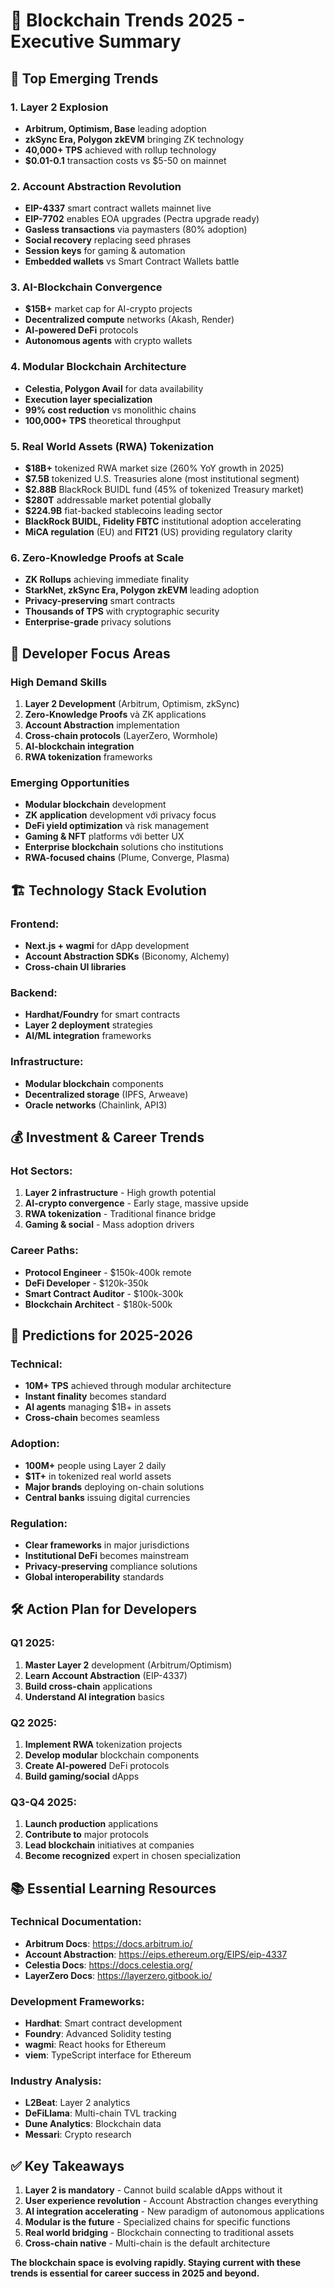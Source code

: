 # 🌟 Blockchain Trends 2025 - Executive Summary

## 🚀 Top Emerging Trends

### 1. Layer 2 Explosion
- **Arbitrum, Optimism, Base** leading adoption
- **zkSync Era, Polygon zkEVM** bringing ZK technology
- **40,000+ TPS** achieved with rollup technology
- **$0.01-0.1** transaction costs vs $5-50 on mainnet

### 2. Account Abstraction Revolution
- **EIP-4337** smart contract wallets mainnet live
- **EIP-7702** enables EOA upgrades (Pectra upgrade ready)
- **Gasless transactions** via paymasters (80% adoption)
- **Social recovery** replacing seed phrases
- **Session keys** for gaming & automation
- **Embedded wallets** vs Smart Contract Wallets battle

### 3. AI-Blockchain Convergence
- **$15B+** market cap for AI-crypto projects
- **Decentralized compute** networks (Akash, Render)
- **AI-powered DeFi** protocols
- **Autonomous agents** with crypto wallets

### 4. Modular Blockchain Architecture
- **Celestia, Polygon Avail** for data availability
- **Execution layer specialization**
- **99% cost reduction** vs monolithic chains
- **100,000+ TPS** theoretical throughput

### 5. Real World Assets (RWA) Tokenization
- **$18B+** tokenized RWA market size (260% YoY growth in 2025)
- **$7.5B** tokenized U.S. Treasuries alone (most institutional segment)
- **$2.88B** BlackRock BUIDL fund (45% of tokenized Treasury market)
- **$280T** addressable market potential globally
- **$224.9B** fiat-backed stablecoins leading sector
- **BlackRock BUIDL, Fidelity FBTC** institutional adoption accelerating
- **MiCA regulation** (EU) and **FIT21** (US) providing regulatory clarity

### 6. Zero-Knowledge Proofs at Scale
- **ZK Rollups** achieving immediate finality
- **StarkNet, zkSync Era, Polygon zkEVM** leading adoption
- **Privacy-preserving** smart contracts
- **Thousands of TPS** with cryptographic security
- **Enterprise-grade** privacy solutions

## 🎯 Developer Focus Areas

### High Demand Skills

1. **Layer 2 Development** (Arbitrum, Optimism, zkSync)
2. **Zero-Knowledge Proofs** và ZK applications
3. **Account Abstraction** implementation  
4. **Cross-chain protocols** (LayerZero, Wormhole)
5. **AI-blockchain integration**
6. **RWA tokenization** frameworks

### Emerging Opportunities

- **Modular blockchain** development
- **ZK application** development với privacy focus
- **DeFi yield optimization** và risk management
- **Gaming & NFT** platforms với better UX
- **Enterprise blockchain** solutions cho institutions
- **RWA-focused chains** (Plume, Converge, Plasma)

## 🏗️ Technology Stack Evolution

### Frontend:
- **Next.js + wagmi** for dApp development
- **Account Abstraction SDKs** (Biconomy, Alchemy)
- **Cross-chain UI libraries**

### Backend:
- **Hardhat/Foundry** for smart contracts
- **Layer 2 deployment** strategies
- **AI/ML integration** frameworks

### Infrastructure:
- **Modular blockchain** components
- **Decentralized storage** (IPFS, Arweave)
- **Oracle networks** (Chainlink, API3)

## 💰 Investment & Career Trends

### Hot Sectors:
1. **Layer 2 infrastructure** - High growth potential
2. **AI-crypto convergence** - Early stage, massive upside
3. **RWA tokenization** - Traditional finance bridge
4. **Gaming & social** - Mass adoption drivers

### Career Paths:
- **Protocol Engineer** - $150k-400k remote
- **DeFi Developer** - $120k-350k
- **Smart Contract Auditor** - $100k-300k
- **Blockchain Architect** - $180k-500k

## 🔮 Predictions for 2025-2026

### Technical:
- **10M+ TPS** achieved through modular architecture
- **Instant finality** becomes standard
- **AI agents** managing $1B+ in assets
- **Cross-chain** becomes seamless

### Adoption:
- **100M+** people using Layer 2 daily
- **$1T+** in tokenized real world assets
- **Major brands** deploying on-chain solutions
- **Central banks** issuing digital currencies

### Regulation:
- **Clear frameworks** in major jurisdictions
- **Institutional DeFi** becomes mainstream
- **Privacy-preserving** compliance solutions
- **Global interoperability** standards

## 🛠️ Action Plan for Developers

### Q1 2025:
1. **Master Layer 2** development (Arbitrum/Optimism)
2. **Learn Account Abstraction** (EIP-4337)
3. **Build cross-chain** applications
4. **Understand AI integration** basics

### Q2 2025:
1. **Implement RWA** tokenization projects
2. **Develop modular** blockchain components
3. **Create AI-powered** DeFi protocols
4. **Build gaming/social** dApps

### Q3-Q4 2025:
1. **Launch production** applications
2. **Contribute to** major protocols
3. **Lead blockchain** initiatives at companies
4. **Become recognized** expert in chosen specialization

## 📚 Essential Learning Resources

### Technical Documentation:
- **Arbitrum Docs**: https://docs.arbitrum.io/
- **Account Abstraction**: https://eips.ethereum.org/EIPS/eip-4337
- **Celestia Docs**: https://docs.celestia.org/
- **LayerZero Docs**: https://layerzero.gitbook.io/

### Development Frameworks:
- **Hardhat**: Smart contract development
- **Foundry**: Advanced Solidity testing
- **wagmi**: React hooks for Ethereum
- **viem**: TypeScript interface for Ethereum

### Industry Analysis:
- **L2Beat**: Layer 2 analytics
- **DeFiLlama**: Multi-chain TVL tracking
- **Dune Analytics**: Blockchain data
- **Messari**: Crypto research

## ✅ Key Takeaways

1. **Layer 2 is mandatory** - Cannot build scalable dApps without it
2. **User experience revolution** - Account Abstraction changes everything
3. **AI integration accelerating** - New paradigm of autonomous applications
4. **Modular is the future** - Specialized chains for specific functions
5. **Real world bridging** - Blockchain connecting to traditional assets
6. **Cross-chain native** - Multi-chain is the default architecture

**The blockchain space is evolving rapidly. Staying current with these trends is essential for career success in 2025 and beyond.**
